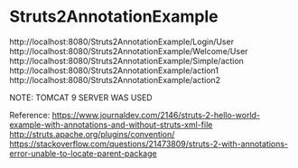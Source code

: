 # Struts2AnnotationExample

http://localhost:8080/Struts2AnnotationExample/Login/User
http://localhost:8080/Struts2AnnotationExample/Welcome/User
http://localhost:8080/Struts2AnnotationExample/Simple/action
http://localhost:8080/Struts2AnnotationExample/action1
http://localhost:8080/Struts2AnnotationExample/action2

NOTE:
TOMCAT 9 SERVER WAS USED

Reference:
https://www.journaldev.com/2146/struts-2-hello-world-example-with-annotations-and-without-struts-xml-file
http://struts.apache.org/plugins/convention/
https://stackoverflow.com/questions/21473809/struts-2-with-annotations-error-unable-to-locate-parent-package
